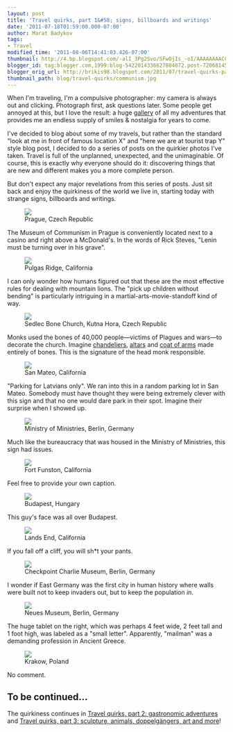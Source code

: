 ```yaml
---
layout: post
title: 'Travel quirks, part 1&#58; signs, billboards and writings'
date: '2011-07-18T01:59:00.000-07:00'
author: Marat Badykov
tags:
- Travel
modified_time: '2011-08-06T14:41:03.426-07:00'
thumbnail: http://4.bp.blogspot.com/-alI_3Pg2Svo/SFwOjIs_-oI/AAAAAAAACCI/U6v9RJFoVUM/s72-c/IMG_2279.JPG
blogger_id: tag:blogger.com,1999:blog-5422014336627804072.post-720681451082024239
blogger_orig_url: http://brikis98.blogspot.com/2011/07/travel-quirks-part-1-signs-bilboards.html
thumbnail_path: blog/travel-quirks/communism.jpg
---
```


When I'm traveling, I'm a compulsive photographer: my camera is always out and 
clicking. Photograph first, ask questions later. Some people get annoyed at 
this, but I love the result: a huge 
[gallery](https://picasaweb.google.com/brikis98) of all my adventures that 
provides me an endless supply of smiles &amp; nostalgia for years to come. 

I've decided to blog about some of my travels, but rather than the standard 
"look at me in front of famous location X" and "here we are at tourist trap Y" 
style blog post, I decided to do a series of posts on the quirkier photos I've 
taken. Travel is full of the unplanned, unexpected, and the unimaginable. Of 
course, this is exactly why everyone should do it: discovering things that are 
new and different makes you a more complete person. 

But don't expect any major revelations from this series of posts. Just sit 
back and enjoy the quirkiness of the world we live in, starting today with 
strange signs, billboards and writings. 

<figure>
  <a href="http://4.bp.blogspot.com/-alI_3Pg2Svo/SFwOjIs_-oI/AAAAAAAACCI/U6v9RJFoVUM/s1600/IMG_2279.JPG" target="_blank">
    <img src="http://4.bp.blogspot.com/-alI_3Pg2Svo/SFwOjIs_-oI/AAAAAAAACCI/U6v9RJFoVUM/s320/IMG_2279.JPG">
  </a>
  <figcaption>Prague, Czech Republic</figcaption>
</figure>

The Museum of Communism in Prague is conveniently located next to a casino and 
right above a McDonald's. In the words of Rick Steves, "Lenin must be turning 
over in his grave".

<figure>
  <a href="http://3.bp.blogspot.com/-6aJcDCgrk-k/S3jHhTl9JzI/AAAAAAAAHNg/RPtzmS6yPeA/s1600/IMG_6289.JPG" target="_blank">
    <img src="http://3.bp.blogspot.com/-6aJcDCgrk-k/S3jHhTl9JzI/AAAAAAAAHNg/RPtzmS6yPeA/s400/IMG_6289.JPG">
  </a>
  <figcaption>Pulgas Ridge, California</figcaption>
</figure>

I can only wonder how humans figured out that these are the most effective 
rules for dealing with mountain lions. The "pick up children without bending" 
is particularly intriguing in a martial-arts-movie-standoff kind of way.

<figure>
  <a href="http://3.bp.blogspot.com/-v3KP6jFf2aU/SFwUX4tABPI/AAAAAAAACYE/r4kVnpLt5Us/s1600/IMG_2540.JPG" target="_blank">
    <img src="http://3.bp.blogspot.com/-v3KP6jFf2aU/SFwUX4tABPI/AAAAAAAACYE/r4kVnpLt5Us/s400/IMG_2540.JPG">
  </a>
  <figcaption>Sedlec Bone Church, Kutna Hora, Czech Republic</figcaption>
</figure>

Monks used the bones  of 40,000 people&mdash;victims of Plagues and wars&mdash;to 
decorate the  church. Imagine 
[chandeliers](https://picasaweb.google.com/brikis98/KutnaHora#5214064714560046258), 
[altars](https://picasaweb.google.com/brikis98/KutnaHora#5214064486926779474) and 
[coat of arms](https://picasaweb.google.com/brikis98/KutnaHora#5214064607185863810) 
made entirely of bones. This is the signature of the head monk responsible.

<figure>
  <a href="https://picasaweb.google.com/brikis98/KutnaHora#5214064714560046258" target="_blank">
    <img src="http://4.bp.blogspot.com/-9FsqczRh1I4/SbdDPDJbhEI/AAAAAAAAEGw/3psb6BWHp2A/s400/IMG_3253.JPG">
  </a>
  <figcaption>San Mateo, California</figcaption>
</figure>
 
"Parking for Latvians only". We ran into this in a random parking lot in San 
Mateo. Somebody must have thought they were being extremely clever with this 
sign and that no one would dare park in their spot. Imagine their surprise 
when I showed up.

<figure>
  <a href="http://2.bp.blogspot.com/-KxmzuSn7G9s/So2Mf9LK5xI/AAAAAAAAFa0/QkzHYTKGTQI/s1600/Berlin+Photos+1+092.jpg" target="_blank">
    <img src="http://2.bp.blogspot.com/-KxmzuSn7G9s/So2Mf9LK5xI/AAAAAAAAFa0/QkzHYTKGTQI/s400/Berlin+Photos+1+092.jpg">
  </a>
  <figcaption>Ministry of Ministries, Berlin, Germany</figcaption>
</figure>

Much like the bureaucracy that was housed in the Ministry of Ministries, this 
sign had issues.

<figure>
  <a href="http://4.bp.blogspot.com/-CuXxD17M8G4/SxIe-q0AawI/AAAAAAAAGoo/w6en86aZIG8/s1600/IMG_5810.JPG" target="_blank">
    <img src="http://4.bp.blogspot.com/-CuXxD17M8G4/SxIe-q0AawI/AAAAAAAAGoo/w6en86aZIG8/s400/IMG_5810.JPG">
  </a>
  <figcaption>Fort Funston, California</figcaption>
</figure>

Feel free to provide your own caption.

<figure>
  <a href="http://1.bp.blogspot.com/-RjNfs-C7648/TDwMTsR4oeI/AAAAAAAAIYk/jogtEoXA2VU/s1600/IMG_0610.JPG" target="_blank">
    <img src="http://1.bp.blogspot.com/-RjNfs-C7648/TDwMTsR4oeI/AAAAAAAAIYk/jogtEoXA2VU/s400/IMG_0610.JPG">
  </a>
  <figcaption>Budapest, Hungary</figcaption>
</figure>

This guy's face was all over Budapest.

<figure>
  <a href="http://3.bp.blogspot.com/-kU3zKGLCi2U/S8q1fqyj6jI/AAAAAAAAH9w/MMsQyNc74VE/s1600/IMG_7260.JPG" target="_blank">
    <img src="http://3.bp.blogspot.com/-kU3zKGLCi2U/S8q1fqyj6jI/AAAAAAAAH9w/MMsQyNc74VE/s400/IMG_7260.JPG">
  </a>
  <figcaption>Lands End, California</figcaption>
</figure>

If you fall off a cliff, you will sh*t your pants.

<figure>
  <a href="http://2.bp.blogspot.com/-vrGaxXxkvrE/So2RORKgChI/AAAAAAAAFp8/QvXexQ9jhOg/s1600/IMG_4457.jpg" target="_blank">
    <img src="http://2.bp.blogspot.com/-vrGaxXxkvrE/So2RORKgChI/AAAAAAAAFp8/QvXexQ9jhOg/s400/IMG_4457.jpg">
  </a>
  <figcaption>Checkpoint Charlie Museum, Berlin, Germany</figcaption>
</figure>

I wonder if East Germany was the first city in human history where walls were 
built not to keep invaders out, but to keep the population *in*.

<figure>
  <a href="http://3.bp.blogspot.com/-Wpu6XA03jOc/So2OsHcuB1I/AAAAAAAAFhc/Z7K8qUIE5Mo/s1600/Berlin+Photos+1+303.jpg" target="_blank">
    <img src="http://3.bp.blogspot.com/-Wpu6XA03jOc/So2OsHcuB1I/AAAAAAAAFhc/Z7K8qUIE5Mo/s400/Berlin+Photos+1+303.jpg">
  </a>
  <figcaption>Neues Museum, Berlin, Germany</figcaption>
</figure>

The huge tablet on the right, which was perhaps 4 feet wide, 2 feet tall and 1 
foot high, was labeled as a "small letter". Apparently, "mailman" was a 
demanding profession in Ancient Greece.

<figure>
  <a href="http://4.bp.blogspot.com/-3bRNe70tiRA/TD1Etf2QytI/AAAAAAAAI4s/2Bledjp54uc/s1600/IMG_8920.JPG" target="_blank">
    <img src="http://4.bp.blogspot.com/-3bRNe70tiRA/TD1Etf2QytI/AAAAAAAAI4s/2Bledjp54uc/s400/IMG_8920.JPG">
  </a>
  <figcaption>Krakow, Poland</figcaption>
</figure>

No comment.

## To be continued... 

The quirkiness continues in [Travel quirks, part 2: gastronomic 
adventures](https://it.badykov.com/writing/2011/07/19/travel-quirks-part-2-gastronomic/) 
and [Travel quirks, part 3: sculpture, animals, doppelgängers, art and 
more](https://it.badykov.com/writing/2011/07/20/travel-quirks-part-3-sculpture-animals/)! 